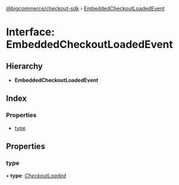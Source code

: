 [@bigcommerce/checkout-sdk](../README.md) › [EmbeddedCheckoutLoadedEvent](embeddedcheckoutloadedevent.md)

# Interface: EmbeddedCheckoutLoadedEvent

## Hierarchy

* **EmbeddedCheckoutLoadedEvent**

## Index

### Properties

* [type](embeddedcheckoutloadedevent.md#type)

## Properties

###  type

• **type**: *[CheckoutLoaded](../enums/embeddedcheckouteventtype.md#checkoutloaded)*
